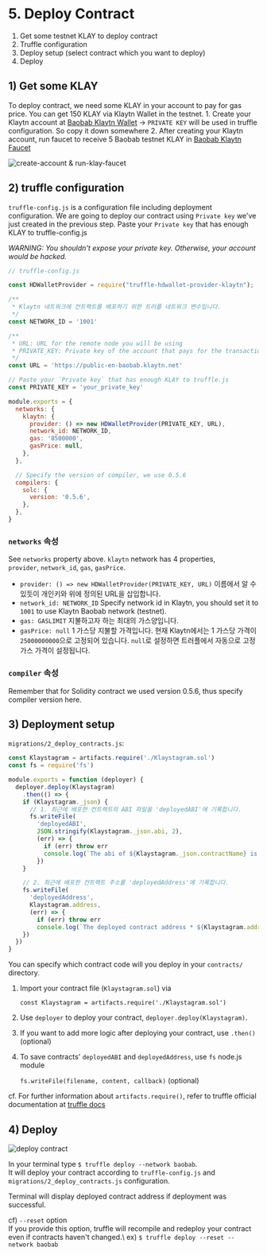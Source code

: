 # 5. Deploy Contract

1. Get some testnet KLAY to deploy contract
2. Truffle configuration
3. Deploy setup (select contract which you want to deploy)
4. Deploy

## 1) Get some KLAY <a href="#1-get-some-klay" id="1-get-some-klay"></a>

To deploy contract, we need some KLAY in your account to pay for gas price. You can get 150 KLAY via Klaytn Wallet in the testnet. 1. Create your Klaytn account at [Baobab Klaytn Wallet](https://baobab.wallet.klaytn.foundation/create) -> `PRIVATE KEY` will be used in truffle configuration. So copy it down somewhere 2. After creating your Klaytn account, run faucet to receive 5 Baobab testnet KLAY in [Baobab Klaytn Faucet](https://baobab.wallet.klaytn.foundation/faucet)

![create-account & run-klay-faucet](../../../bapp/tutorials/klaystagram/images/klaystagram-run-faucet.png)

## 2) truffle configuration <a href="#2-truffle-configuration" id="2-truffle-configuration"></a>

`truffle-config.js` is a configuration file including deployment configuration. We are going to deploy our contract using `Private key` we've just created in the previous step. Paste your `Private key` that has enough KLAY to truffle-config.js

_WARNING: You shouldn't expose your private key. Otherwise, your account would be hacked._

```javascript
// truffle-config.js

const HDWalletProvider = require("truffle-hdwallet-provider-klaytn");

/**
 * Klaytn 네트워크에 컨트랙트를 배포하기 위한 트러플 네트워크 변수입니다.
 */
const NETWORK_ID = '1001'

/**
 * URL: URL for the remote node you will be using
 * PRIVATE_KEY: Private key of the account that pays for the transaction (Change it to your own private key)
 */
const URL = 'https://public-en-baobab.klaytn.net'

// Paste your `Private key` that has enough KLAY to truffle.js
const PRIVATE_KEY = 'your_private_key'

module.exports = {
  networks: {
    klaytn: {
      provider: () => new HDWalletProvider(PRIVATE_KEY, URL),
      network_id: NETWORK_ID,
      gas: '8500000',
      gasPrice: null,
    },
  },

  // Specify the version of compiler, we use 0.5.6
  compilers: {
    solc: {
      version: '0.5.6',
    },
  },
}
```

### `networks` 속성 <a href="#networks-property" id="networks-property"></a>

See `networks` property above. `klaytn` network has 4 properties,\
`provider`, `network_id`, `gas`, `gasPrice`.

* `provider: () => new HDWalletProvider(PRIVATE_KEY, URL)` 이름에서 알 수 있듯이 개인키와 위에 정의된 URL을 삽입합니다.
* `network_id: NETWORK_ID` Specify network id in Klaytn, you should set it to `1001` to use Klaytn Baobab network (testnet).
* `gas: GASLIMIT` 지불하고자 하는 최대의 가스양입니다.
* `gasPrice: null` 1 가스당 지불할 가격입니다. 현재 Klaytn에서는 1 가스당 가격이 `25000000000`으로 고정되어 있습니다. `null`로 설정하면 트러플에서 자동으로 고정 가스 가격이 설정됩니다.

### `compiler` 속성 <a href="#compiler-property" id="compiler-property"></a>

Remember that for Solidity contract we used version 0.5.6, thus specify compiler version here.

## 3) Deployment setup <a href="#3-deployment-setup" id="3-deployment-setup"></a>

`migrations/2_deploy_contracts.js`:

```javascript
const Klaystagram = artifacts.require('./Klaystagram.sol')
const fs = require('fs')

module.exports = function (deployer) {
  deployer.deploy(Klaystagram)
    .then(() => {
    if (Klaystagram._json) {
      // 1. 최근에 배포한 컨트랙트의 ABI 파일을 'deployedABI'에 기록합니다.
      fs.writeFile(
        'deployedABI',
        JSON.stringify(Klaystagram._json.abi, 2),
        (err) => {
          if (err) throw err
          console.log(`The abi of ${Klaystagram._json.contractName} is recorded on deployedABI file`)
        })
    }

    // 2. 최근에 배포한 컨트랙트 주소를 'deployedAddress'에 기록합니다.
    fs.writeFile(
      'deployedAddress',
      Klaystagram.address,
      (err) => {
        if (err) throw err
        console.log(`The deployed contract address * ${Klaystagram.address} * is recorded on deployedAddress file`)
    })
  })
}
```

You can specify which contract code will you deploy in your `contracts/` directory.

1.  Import your contract file (`Klaystagram.sol`) via

    `const Klaystagram = artifacts.require('./Klaystagram.sol')`
2. Use `deployer` to deploy your contract, `deployer.deploy(Klaystagram)`.
3. If you want to add more logic after deploying your contract, use `.then()` (optional)
4.  To save contracts' `deployedABI` and `deployedAddress`, use `fs` node.js module

    `fs.writeFile(filename, content, callback)` (optional)

cf. For further information about `artifacts.require()`, refer to truffle official documentation at [truffle docs](https://trufflesuite.com/docs/truffle/getting-started/running-migrations#artifacts-require-)

## 4) Deploy <a href="#4-deploy" id="4-deploy"></a>

![deploy contract](../../../bapp/tutorials/klaystagram/images/klaystagram-deploy-contract.png)

In your terminal type `$ truffle deploy --network baobab`.\
It will deploy your contract according to `truffle-config.js` and `migrations/2_deploy_contracts.js` configuration.

Terminal will display deployed contract address if deployment was successful.

cf) `--reset` option\
If you provide this option, truffle will recompile and redeploy your contract even if contracts haven't changed.\ ex) `$ truffle deploy --reset --network baobab`

